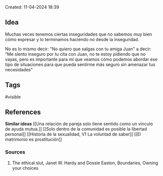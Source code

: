 Created: 11-04-2024 18:39

## <span class="pink"> **Idea** </span>
Muchas veces tenemos ciertas inseguridades que no sabemos muy bien cómo expresar y lo terminamos haciendo no desde la inseguridad.

No es lo mismo decir: "No quiero que salgas con tu amiga Juan" a decir: "Me siento inseguro por tu cita con Juan, no te estoy pidiendo que no vayas, pero es importante para mí que veamos cómo podemos abordar ese tipo de situaciones para que pueda sentirme más seguro sin amenazar tus necesidades"

## <span class="orange"> **Tags**</span>
<span class="tag"> #visible</span> 

## <span class="green"> **References**</span>
<span class="blue"> **Similar ideas** </span>
[[Una relación de pareja solo tiene sentido como un vinculo de ayuda mutua.]]
[[Solo dentro de la comunidad es posible la libertad personal]]
[[Historia de la sexualidad, V1 La voluntad de saber]]
[[El matrimonio es prostitución]]

### <span class="purple"> **Sources**</span>
1. The ethical slut, Janet W. Hardy and Dossie Easton, Boundaries, Owning your choices